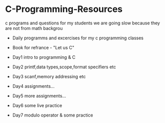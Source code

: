 # C-Programming-Resources
c programs and questions for my students
we are going slow because they are not from math backgrou

- Daily programms and excercises for my c programming classes
- Book for refrance - "Let us C"

- Day1 intro to programming & C
- Day2 printf,data types,scope,format specifiers etc
- Day3 scanf,memory addressing etc
- Day4 assignments...
- Day5 more assignments...
- Day6 some live practice
- Day7 modulo operator & some practice